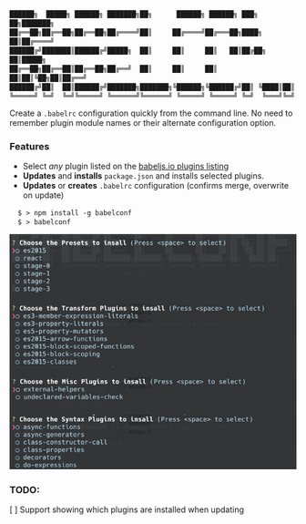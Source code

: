 ```
██████╗  █████╗ ██████╗ ███████╗██╗      ██████╗ ██████╗ ███╗   ██╗███████╗
██╔══██╗██╔══██╗██╔══██╗██╔════╝██║     ██╔════╝██╔═══██╗████╗  ██║██╔════╝
██████╔╝███████║██████╔╝█████╗  ██║     ██║     ██║   ██║██╔██╗ ██║█████╗
██╔══██╗██╔══██║██╔══██╗██╔══╝  ██║     ██║     ██║   ██║██║╚██╗██║██╔══╝
██████╔╝██║  ██║██████╔╝███████╗███████╗╚██████╗╚██████╔╝██║ ╚████║██║
╚═════╝ ╚═╝  ╚═╝╚═════╝ ╚══════╝╚══════╝ ╚═════╝ ╚═════╝ ╚═╝  ╚═══╝╚═╝
```

Create a `.babelrc` configuration quickly from the command line.
No need to remember plugin module names or their alternate configuration
option.

### Features
- Select _any_ plugin listed on the [babeljs.io plugins listing](babeljs.io/docs/plugins/)
- **Updates** and **installs** `package.json` and installs selected plugins.
- **Updates** or **creates** `.babelrc` configuration (confirms merge, overwrite on update)

```
  $ > npm install -g babelconf
  $ > babelconf
```

![babelconf](./babelconf.png)

### TODO: 
[ ] Support showing which plugins are installed when updating
